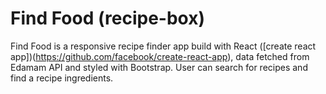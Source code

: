 # Find Food (recipe-box)

Find Food is a responsive recipe finder app build with React ([create react app])(https://github.com/facebook/create-react-app), data fetched from Edamam API and styled with Bootstrap. User can search for recipes and find a recipe ingredients.



